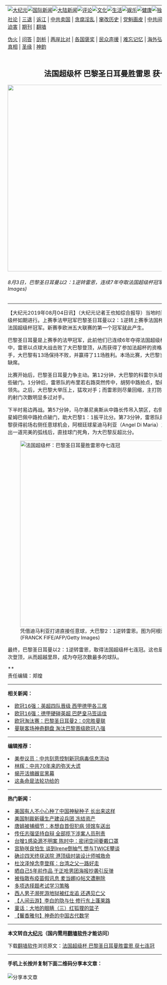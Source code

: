 <a name="1" id="1" target="_blank"></a><span id="1"></span>
<table align=center border="0"><tr><td colspan="2" VALIGN=TOP><a href="https://github.com/uzmtnx309/djy/blob/master/gb/nsc413.md#1"><img src="https://raw.githubusercontent.com/uzmtnx309/www/master/t/djy/1.jpg" title="大纪元"></a><a href="https://github.com/uzmtnx309/djy/blob/master/gb/n24hr.md#1"><img src="https://raw.githubusercontent.com/uzmtnx309/www/master/t/djy/3.jpg" title="国际新闻"></a><a href="https://github.com/uzmtnx309/djy/blob/master/gb/nsc413.md#1"><img src="https://raw.githubusercontent.com/uzmtnx309/www/master/t/djy/4.jpg" title="大陆新闻"></a><a href="https://github.com/uzmtnx309/djy/blob/master/gb/news392.md#1"><img src="https://raw.githubusercontent.com/uzmtnx309/www/master/t/djy/5.jpg" title="评论"></a><a href="https://github.com/uzmtnx309/djy/blob/master/gb/news2007.md#1"><img src="https://raw.githubusercontent.com/uzmtnx309/www/master/t/djy/6.jpg" title="文化"></a><a href="https://github.com/uzmtnx309/djy/blob/master/gb/news2008.md#1"><img src="https://raw.githubusercontent.com/uzmtnx309/www/master/t/djy/7.jpg" title="生活"></a><a href="https://github.com/uzmtnx309/djy/blob/master/gb/ncyule.md#1"><img src="https://raw.githubusercontent.com/uzmtnx309/www/master/t/djy/8.jpg" title="娱乐"></a><a href="https://github.com/uzmtnx309/djy/blob/master/gb/nsc1002.md#1"><img src="https://raw.githubusercontent.com/uzmtnx309/www/master/t/djy/9.jpg" title="健康"><a href="https://github.com/uzmtnx309/djy/blob/master/gb/nf6092.md#1"><img src="https://raw.githubusercontent.com/uzmtnx309/www/master/t/djy/10a.jpg" title="独家"></a><a href="https://github.com/uzmtnx309/djy/blob/master/gb/nf4514.md#1"><img src="https://raw.githubusercontent.com/uzmtnx309/www/master/t/djy/12a.jpg" title="头条"></a></td></tr>
<tr><td colspan="2" VALIGN=TOP><a target="_blank" href="https://github.com/uzmtnx309/djy/blob/master/gb/9p.md#1">社论</a> | <a target="_blank" href="https://github.com/uzmtnx309/djy/blob/master/gb/nf5657.md#1">三退</a> | <a target="_blank" href="https://github.com/uzmtnx309/djy/blob/master/gb/nf6124.md#1">诉江</a> | <a target="_blank" href="https://github.com/uzmtnx309/djy/blob/master/gb/nf1176117.md#1">中共卖国</a> | <a target="_blank" href="https://github.com/uzmtnx309/djy/blob/master/gb/nf5773.md#1">贪腐淫乱</a> | <a target="_blank" href="https://github.com/uzmtnx309/djy/blob/master/gb/nf1176115.md#1">窜改历史</a> | <a target="_blank" href="https://github.com/uzmtnx309/djy/blob/master/gb/nf1176107.md#1">党魁画皮</a> | <a target="_blank" href="https://github.com/uzmtnx309/djy/blob/master/gb/nf1320400.md#1">中共间谍</a> | <a target="_blank" href="https://github.com/uzmtnx309/djy/blob/master/gb/nf1176114.md#1">破坏传统</a> | <a target="_blank" href="https://github.com/uzmtnx309/ntdtv/blob/master/gb/prog447_1.md#1">恶贯满盈</a> | <a target="_blank" href="https://github.com/uzmtnx309/djy/blob/master/gb/ncid278.md#1">人权</a> | <a target="_blank" href="https://github.com/uzmtnx309/djy/blob/master/gb/nf1176111.md#1">迫害</a> | <a target="_blank" href="https://gitlab.com/szzdlab/mh-qikan/blob/master/README.md#1">期刊</a> | <a target="_blank" href="https://github.com/uzmtnx309/www/blob/master/README.md?zsrh#8">翻墙</a></p><p><a target="_blank" href="https://github.com/uzmtnx309/djy/blob/master/gb/nf5562.md#1">伪火</a> | <a target="_blank" href="https://github.com/uzmtnx309/djy/blob/master/gb/nf4378.md#1">问答</a> | <a target="_blank" href="https://github.com/uzmtnx309/djy/blob/master/gb/nf5792.md#1">剖析</a> | <a target="_blank" href="https://github.com/uzmtnx309/djy/blob/master/gb/nf5735.md#1">两岸比对</a> | <a target="_blank" href="https://github.com/uzmtnx309/djy/blob/master/gb/nf6119.md#1">各国褒奖</a> | <a target="_blank" href="https://github.com/uzmtnx309/djy/blob/master/gb/nf6120.md#1">民众声援</a> | <a target="_blank" href="https://github.com/uzmtnx309/djy/blob/master/gb/nf1188594.md#1">难忘记忆</a> | <a target="_blank" href="https://github.com/uzmtnx309/djy/blob/master/gb/nf3180.md#1">海外弘传</a> | <a target="_blank" href="https://github.com/uzmtnx309/djy/blob/master/gb/nf5410.md#1">万人上访</a> | <a target="_blank" href="https://github.com/uzmtnx309/ntdtv/blob/master/gb/prog1530_1.md#1">和平抗议</a> | <a target="_blank" href="https://github.com/uzmtnx309/djy/blob/master/gb/nf4386.md#1">支持</a> | <a target="_blank" href="https://github.com/uzmtnx309/djy/blob/master/gb/nf4389.md#1">真相</a> | <a target="_blank" href="https://github.com/uzmtnx309/djy/blob/master/gb/nf5790.md#1">圣缘</a> | <a target="_blank" href="https://github.com/uzmtnx309/djy/blob/master/gb/nf4786.md#1">神韵</a></td></tr>
<tr><td VALIGN=TOP width="626"><h2 align=center>法国超级杯 巴黎圣日耳曼胜雷恩 获七连冠</h2>
<img width="600" src="https://i.epochtimes.com/assets/uploads/2019/08/20190804-Chi-Jin-Paris-Saint-Germain-1159267818-600x400.jpg" />
<h6>8月3日，巴黎圣日耳曼以2：1逆转雷恩，连续7年夺取法国超级杯冠军。(Lintao Zhang/Getty Images)
</h6>
<hr>
	<p>【大纪元2019年08月04日讯】（大纪元记者王也知综合报导）当地时间8月3日，2019<ahref="https://github.com/uzmtnx309/djy/blob/master/gb/tag/%E6%B3%95%E5%9B%BD.md#1">法国</a><ahref="https://github.com/uzmtnx309/djy/blob/master/gb/tag/%E8%B6%85%E7%BA%A7%E6%9D%AF.md#1">超级杯</a>如期进行。上赛季法甲冠军<ahref="https://github.com/uzmtnx309/djy/blob/master/gb/tag/%E5%B7%B4%E9%BB%8E%E5%9C%A3%E6%97%A5%E8%80%B3%E6%9B%BC.md#1">巴黎圣日耳曼</a>以2：1逆转上赛季法国杯冠军<ahref="https://github.com/uzmtnx309/djy/blob/master/gb/tag/%E9%9B%B7%E6%81%A9.md#1">雷恩</a>，连续7年夺取法国超级杯冠军。新赛季欧洲五大联赛的第一个冠军就此产生。</p>
<p><ahref="https://github.com/uzmtnx309/djy/blob/master/gb/tag/%E5%B7%B4%E9%BB%8E%E5%9C%A3%E6%97%A5%E8%80%B3%E6%9B%BC.md#1">巴黎圣日耳曼</a>是上赛季的法甲冠军，此前他们已连续6年夺得<ahref="https://github.com/uzmtnx309/djy/blob/master/gb/tag/%E6%B3%95%E5%9B%BD.md#1">法国</a><ahref="https://github.com/uzmtnx309/djy/blob/master/gb/tag/%E8%B6%85%E7%BA%A7%E6%9D%AF.md#1">超级杯</a>。在上赛季法国杯决赛中，<ahref="https://github.com/uzmtnx309/djy/blob/master/gb/tag/%E9%9B%B7%E6%81%A9.md#1">雷恩</a>以点球大战击败了大巴黎登顶，从而获得了参加法超杯的资格。此前，两队有过14次交手，大巴黎有13场保持不败，并赢得了11场胜利。本场比赛，大巴黎当家巴西球星内马尔因伤缺席。</p>
<p>比赛开始后，巴黎圣日耳曼力争主动。第12分钟，大巴黎的科雷尔头球攻门，皮球击中横梁，险些破门。1分钟后，雷恩队的布里若右路突然传中，胡努中路抢点，垫射得手，为雷恩取得1：0领先。之后，大巴黎大举压上，猛攻对手；而雷恩则尽量回缩，主打防守反击。上半场，大巴黎的射门次数明显多过对手。</p>
<p>下半时易边再战。第57分钟，马尔基尼奥斯从中路长传吊入禁区，右侧的萨拉维亚横敲，法国新星姆巴佩中路抢点破门，助大巴黎1：1扳平比分。第73分钟，雷恩队的塞利克防守犯规，大巴黎获得前场右侧任意球机会，阿根廷球星迪马利亚（Angel Di Maria）主罚，直接射门，皮球划出一道完美的弧线后，直挂球门死角，为大巴黎反超比分。</p>
<figure id="attachment_11429252" style="width: 599px" class="wp-caption aligncenter"><ahref="https://i.epochtimes.com/assets/uploads/2019/08/20190804-Chi-Jin-Angel-Di-Maria-1159264296.jpg"><img class=" wp-image-11429252" src="https://i.epochtimes.com/assets/uploads/2019/08/20190804-Chi-Jin-Angel-Di-Maria-1159264296.jpg" alt="法国超级杯：巴黎圣日耳曼胜雷恩夺七连冠" width="599" b="317" /></a><figcaption class="wp-caption-text">凭借迪马利亚打进直接任意球，大巴黎2：1逆转雷恩。图为阿根廷球星射门瞬间。 (FRANCK FIFE/AFP/Getty Images)</figcaption></figure>
<p>最终，巴黎圣日耳曼以2：1逆转雷恩，取得法国超级杯<ahref="https://github.com/uzmtnx309/djy/blob/master/gb/tag/%E4%B8%83%E8%BF%9E%E5%86%A0.md#1">七连冠</a>。这也是大巴黎在该项赛事上第9次登顶，从而超越里昂，成为夺冠次数最多的球队。</p>
<p>**<br />
责任编辑：郑煌</p>
	
<hr>


<strong>相关新闻：</strong>
<li><a href="https://github.com/uzmtnx309/djy/blob/master/gb/18/12/13/n10907296.md#1">欧冠16强：英超四队晋级 西甲德甲各三席</a></li>
<li><a href="https://github.com/uzmtnx309/djy/blob/master/gb/18/12/18/n10917207.md#1">欧冠16强：德甲硬碰英超 巴萨皇马签运佳</a></li>
<li><a href="https://github.com/uzmtnx309/djy/blob/master/gb/19/2/13/n11040839.md#1">欧冠淘汰赛：巴黎圣日耳曼2：0完胜曼联</a></li>
<li><a href="https://github.com/uzmtnx309/djy/blob/master/gb/19/3/6/n11094426.md#1">曼联客场神奇翻盘 淘汰巴黎晋级欧冠八强</a></li>
<hr>


<strong>编辑推荐：</strong>
<li><a href="https://github.com/onzhi266/djy/blob/master/gb/20/2/22/n11887949.md#1">美参议员：中共刻意控制新冠病毒信息流动</a></li>
<li><a href="https://github.com/tsiac2612/djy/blob/master/gb/19/10/2/n11563735.md#1" target="_blank">林辉：中共70年来的弥天大谎</a></li><li><a href="https://github.com/uzmtnx309/djy/blob/master/gb/10/4/19/n2881569.md?dfh#1" target="_blank">揭开活摘器官黑幕</a></li><li><a href="https://github.com/tsiac2612/djy/blob/master/gb/15/10/21/n4555095.md#1" target="_blank">这条命是法轮功给的</a></li>
<hr>

<strong>热门新闻：</strong>
<li><a href="https://github.com/uzmtnx309/djy/blob/master/gb/20/7/31/n12298489.md#1">美国有人不小心种了中国神秘种子 长出来这样</a></li>
<li><a href="https://github.com/uzmtnx309/djy/blob/master/gb/20/7/31/n12298082.md#1">美国制裁新疆生产建设兵团 冻结资产</a></li>
<li><a href="https://github.com/uzmtnx309/djy/blob/master/gb/20/7/31/n12297892.md#1">唐娟被捕细节：本想自首但犯病 领馆车送出</a></li>
<li><a href="https://github.com/uzmtnx309/djy/blob/master/gb/20/8/1/n12299531.md#1">传任志强坚持自辩 全部揽下涉案人员刑责</a></li>
<li><a href="https://github.com/uzmtnx309/djy/blob/master/gb/20/8/1/n12299271.md#1">台增1感染源不明案 陈时中：密闭空间要戴口罩</a></li>
<li><a href="https://github.com/uzmtnx309/djy/blob/master/gb/20/7/30/n12294569.md#1">宫胁咲良怕生 谈到Irene倒抽气 想与TWICE攀谈</a></li>
<li><a href="https://github.com/uzmtnx309/djy/blob/master/gb/20/7/31/n12298140.md#1">确诊四天终获送院 港顶级时装设计师喊救命</a></li>
<li><a href="https://github.com/uzmtnx309/djy/blob/master/gb/20/7/30/n12296166.md#1">杜汶泽悼念李登辉：台湾之父一路好走</a></li>
<li><a href="https://github.com/uzmtnx309/djy/blob/master/gb/20/7/30/n12295664.md#1">晒自己5年前作品 于正呛男团海报抄袭引反弹</a></li>
<li><a href="https://github.com/uzmtnx309/djy/blob/master/gb/20/7/30/n12295937.md#1">被指散布疫苗假讯息 麦当娜IG帖文遭删除</a></li>
<li><a href="https://github.com/uzmtnx309/djy/blob/master/gb/20/7/30/n12294343.md#1">多项选择题考试学习策略</a></li>
<li><a href="https://github.com/uzmtnx309/djy/blob/master/gb/20/7/30/n12294589.md#1">西人男子濒死游地狱被红龙追 还遇见亡父</a></li>
<li><a href="https://github.com/uzmtnx309/djy/blob/master/gb/20/7/26/n12284647.md#1">【人间云游】李白的隐与仕  修行东上蓬莱路</a></li>
<li><a href="https://github.com/uzmtnx309/djy/blob/master/gb/20/7/27/n12285629.md#1">童话：大地的眼睛（三）红狐狸的篮子</a></li>
<li><a href="https://github.com/uzmtnx309/djy/blob/master/gb/20/7/29/n12291215.md#1">【馨香雅句】神奇的中国古代数学</a></li>
<hr>

<strong>本文转自<a href="https://www.epochtimes.com">大纪元</a>（国内需用<a href="https://github.com/uzmtnx309/www/blob/master/README.md#8">翻墙软件</a>才能访问）</strong><p>下载<a href="https://github.com/uzmtnx309/www/blob/master/README.md#8">翻墙软件</a>浏览原文：<a href="https://www.epochtimes.com/gb/19/8/4/n11429208.htm">法国超级杯 巴黎圣日耳曼胜雷恩 获七连冠</a></p><hr>

<strong>手机上长按并复制下面二维码分享本文章：</strong><br><br><img src="http://d1p1.ip.zn2.us/v.php?action=qrcode&url=https://github.com/uzmtnx309/djy/blob/master/gb/19/8/4/n11429208.md%231" title="分享本文章"></td><td VALIGN=TOP><a href="https://github.com/uzmtnx309/djy/blob/master/gb/16/1/21/n4622075.md?dfh#1" target="_blank"><img src="https://raw.githubusercontent.com/uzmtnx309/djy/master/gb/300/wei-f1.jpg" title="中共的伪火骗局"  alt="中共的伪火骗局"></a><br><a href="https://github.com/uzmtnx309/www/blob/master/README.md?dfh#9" target="_blank"><img src="https://raw.githubusercontent.com/uzmtnx309/djy/master/gb/300/yong-h.jpg" title="永恒的见证"  alt="永恒的见证"></a><br><a href="https://github.com/uzmtnx309/djy/blob/master/gb/13/9/29/n3974789.md?dfh#1" target="_blank"><img src="https://raw.githubusercontent.com/uzmtnx309/djy/master/gb/300/shang-lnz.jpg" title="善良女子被中共投男牢"  alt="善良女子被中共投男牢"></a><br><a href="https://github.com/uzmtnx309/djy/blob/master/gb/16/3/16/n4663449.md?dfh#1" target="_blank"><img src="https://raw.githubusercontent.com/uzmtnx309/djy/master/gb/300/huo-z3.jpg" title="警卫目击活摘器官"  alt="警卫目击活摘器官"></a><br><a href="https://github.com/uzmtnx309/djy/blob/master/gb/16/8/7/n8177641.md?dfh#1" target="_blank"><img src="https://raw.githubusercontent.com/uzmtnx309/djy/master/gb/300/huo-z4.jpg" title="证人描述活摘恐怖"  alt="证人描述活摘恐怖"></a><br><a href="https://github.com/uzmtnx309/djy/blob/master/gb/10/4/19/n2881569.md?dfh#1" target="_blank"><img src="https://raw.githubusercontent.com/uzmtnx309/djy/master/gb/300/huo-z1.jpg" title="揭开活摘器官黑幕"  alt="揭开活摘器官黑幕"></a><br><a href="https://github.com/uzmtnx309/djy/blob/master/gb/10/11/7/n3077476.md?dfh#1" target="_blank"><img src="https://raw.githubusercontent.com/uzmtnx309/djy/master/gb/300/ma-ks.jpg" title="马克思的成魔之路"  alt="马克思的成魔之路"></a><br><a href="https://github.com/uzmtnx309/djy/blob/master/gb/14/6/9/n4173977.md?dfh#1" target="_blank"><img src="https://raw.githubusercontent.com/uzmtnx309/djy/master/gb/300/chang-zs.jpg" title="藏字石 蕴天机"  alt="藏字石 蕴天机"></a><br><a href="https://github.com/uzmtnx309/djy/blob/master/gb/18/5/10/n10381511.md?dfh#1" target="_blank"><img src="https://raw.githubusercontent.com/uzmtnx309/djy/master/gb/300/st1.jpg" title="关注3亿人三退"  alt="关注3亿人三退"></a><br><a href="https://github.com/uzmtnx309/djy/blob/master/gb/18/3/21/n10237682.md?dfh#1" target="_blank"><img src="https://raw.githubusercontent.com/uzmtnx309/djy/master/gb/300/jie-t.jpg" title="解体中共复兴中华"  alt="解体中共复兴中华"></a><br><a href="https://github.com/uzmtnx309/djy/blob/master/gb/9/2/9/n2422991.md?dfh#1" target="_blank"><img src="https://raw.githubusercontent.com/uzmtnx309/djy/master/gb/300/gao-zs.jpg" title="中共迫害良心律师"  alt="中共迫害良心律师"></a><br><a href="https://github.com/uzmtnx309/djy/blob/master/gb/18/12/9/n10900044.md?dfh#1" target="_blank"><img src="https://raw.githubusercontent.com/uzmtnx309/djy/master/gb/300/sj1.jpg" title="303万人举报江泽民"  alt="303万人举报江泽民"></a><br><a href="https://github.com/uzmtnx309/djy/blob/master/gb/18/8/28/n10672014.md?dfh#1" target="_blank"><img src="https://raw.githubusercontent.com/uzmtnx309/djy/master/gb/300/sj2.jpg" title="这些官员为何起诉江泽民"  alt="这些官员为何起诉江泽民"></a><br><a href="https://github.com/uzmtnx309/djy/blob/master/gb/8/12/18/n2367165.md?dfh#1" target="_blank"><img src="https://raw.githubusercontent.com/uzmtnx309/djy/master/gb/300/liangan.jpg" title="海峡两岸的强烈对比"  alt="海峡两岸的强烈对比"></a><br><a href="https://github.com/uzmtnx309/djy/blob/master/gb/15/12/10/n4593139.md?dfh#1" target="_blank"><img src="https://raw.githubusercontent.com/uzmtnx309/djy/master/gb/300/jia-ndzl.jpg" title="加拿大总理的贺信"  alt="加拿大总理的贺信"></a><br><a href="https://github.com/uzmtnx309/djy/blob/master/gb/11/6/17/n3289382.md?dfh#1" target="_blank"><img src="https://raw.githubusercontent.com/uzmtnx309/djy/master/gb/300/xiao-wd.jpg" title="探寻真相兼听则明"  alt="探寻真相兼听则明"></a><br><a href="https://github.com/uzmtnx309/djy/blob/master/gb/18/10/27/n10812623.md?dfh#1" target="_blank"><img src="https://raw.githubusercontent.com/uzmtnx309/djy/master/gb/300/yindu.jpg" title="印度媒体报道东方"  alt="印度媒体报道东方"></a><br><a href="https://github.com/uzmtnx309/djy/blob/master/gb/18/6/9/n10469652.md?dfh#1" target="_blank"><img src="https://raw.githubusercontent.com/uzmtnx309/djy/master/gb/300/xie-j.jpg" title="不一样的海外校园"  alt="不一样的海外校园"></a><br><a href="https://github.com/uzmtnx309/djy/blob/master/gb/7/4/5/n1669415.md?dfh#1" target="_blank"><img src="https://raw.githubusercontent.com/uzmtnx309/djy/master/gb/300/li-up.jpg" title="从大师到徒弟的传奇"  alt="从大师到徒弟的传奇"></a><br><a href="https://github.com/uzmtnx309/djy/blob/master/gb/17/5/26/n9191512.md?dfh#1" target="_blank"><img src="https://raw.githubusercontent.com/uzmtnx309/djy/master/gb/300/zfl2.jpg" title="亿万人与东方一本奇书"  alt="亿万人与东方一本奇书"></a><br><a href="https://github.com/uzmtnx309/djy/blob/master/gb/13/11/27/n4020290.md?dfh#1" target="_blank"><img src="https://raw.githubusercontent.com/uzmtnx309/djy/master/gb/300/zhen-h.jpg" title="大陆见不到的震撼场面"  alt="大陆见不到的震撼场面"></a><br><a href="https://github.com/uzmtnx309/djy/blob/master/gb/15/7/17/n4482910.md?dfh#1" target="_blank"><img src="https://raw.githubusercontent.com/uzmtnx309/djy/master/gb/300/dalu-sk.jpg" title="人心向善 大陆当初盛况"  alt="人心向善 大陆当初盛况"></a><br><a href="https://github.com/uzmtnx309/djy/blob/master/gb/19/1/5/n10955468.md?dfh#1" target="_blank"><img src="https://raw.githubusercontent.com/uzmtnx309/djy/master/gb/300/zfl1.jpg" title="追寻真理 这书讲什么"  alt="追寻真理 这书讲什么"></a><br><a href="https://github.com/uzmtnx309/www/blob/master/README.md?dfh#1" target="_blank"><img src="https://raw.githubusercontent.com/uzmtnx309/djy/master/gb/300/fq1.jpg" title="下载免费翻墙软件"  alt="下载免费翻墙软件"></a><br></td></tr></table>

